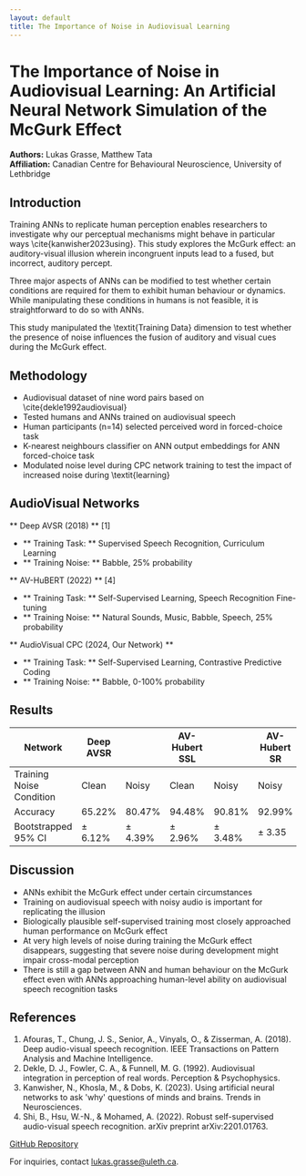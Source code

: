 ```yaml
---
layout: default
title: The Importance of Noise in Audiovisual Learning
---
```


# The Importance of Noise in Audiovisual Learning: An Artificial Neural Network Simulation of the McGurk Effect

**Authors:** Lukas Grasse, Matthew Tata  
**Affiliation:** Canadian Centre for Behavioural Neuroscience, University of Lethbridge

## Introduction

Training ANNs to replicate human perception enables researchers to investigate why our perceptual mechanisms might behave in particular ways \cite{kanwisher2023using}. This study explores the McGurk effect: an auditory-visual illusion wherein incongruent inputs lead to a fused, but incorrect, auditory percept. 
 
 Three major aspects of ANNs can be modified to test whether certain conditions are required for them to exhibit human behaviour or dynamics. While manipulating these conditions in humans is not feasible, it is straightforward to do so with ANNs.

This study manipulated the \textit{Training Data} dimension to test whether the presence of noise influences the fusion of auditory and visual cues during the McGurk effect.

## Methodology
- Audiovisual dataset of nine word pairs based on \cite{dekle1992audiovisual}
- Tested humans and ANNs trained on audiovisual speech
- Human participants (n=14) selected perceived word in forced-choice task
- K-nearest neighbours classifier on ANN output embeddings for ANN forced-choice task
- Modulated noise level during CPC network training to test the impact of increased noise during \textit{learning}

## AudioVisual Networks

** Deep AVSR (2018) ** [1]
- ** Training Task: ** Supervised Speech Recognition, Curriculum Learning
- ** Training Noise: ** Babble, 25% probability

** AV-HuBERT (2022) ** [4]

- ** Training Task: ** Self-Supervised Learning, Speech Recognition Fine-tuning
- ** Training Noise: ** Natural Sounds, Music, Babble, Speech, 25% probability

** AudioVisual CPC (2024, Our Network) **
- ** Training Task: ** Self-Supervised Learning, Contrastive Predictive Coding
- ** Training Noise: ** Babble, 0-100% probability

## Results

| Network                  | Deep AVSR |         | AV-Hubert SSL |         | AV-Hubert SR | AudioVisual CPC |         |
|--------------------------|-----------|---------|---------------|---------|--------------|-----------------|---------|
| Training Noise Condition |     Clean | Noisy   | Clean         | Noisy   | Noisy        | Clean           | Noisy   |
| Accuracy                 |    65.22% | 80.47%  | 94.48%        | 90.81%  | 92.99%       | 95.97%          | 92.26%  |
| Bootstrapped 95% CI      |   ± 6.12% | ± 4.39% | ± 2.96%       | ± 3.48% | ± 3.35       | ± 2.02          | ± 3.52% |



## Discussion

- ANNs exhibit the McGurk effect under certain circumstances
- Training on audiovisual speech with noisy audio is important for replicating the illusion
- Biologically plausible self-supervised training most closely approached human performance on McGurk effect
- At very high levels of noise during training the McGurk effect disappears, suggesting that severe noise during development might impair cross-modal perception
- There is still a gap between ANN and human behaviour on the McGurk effect even with ANNs approaching human-level ability on audiovisual speech recognition tasks

## References

1. Afouras, T., Chung, J. S., Senior, A., Vinyals, O., & Zisserman, A. (2018). Deep audio-visual speech recognition. IEEE Transactions on Pattern Analysis and Machine Intelligence.
2. Dekle, D. J., Fowler, C. A., & Funnell, M. G. (1992). Audiovisual integration in perception of real words. Perception & Psychophysics.
3. Kanwisher, N., Khosla, M., & Dobs, K. (2023). Using artificial neural networks to ask 'why' questions of minds and brains. Trends in Neurosciences.
4. Shi, B., Hsu, W.-N., & Mohamed, A. (2022). Robust self-supervised audio-visual speech recognition. arXiv preprint arXiv:2201.01763.

[GitHub Repository](https://github.com)

For inquiries, contact [lukas.grasse@uleth.ca](mailto:lukas.grasse@uleth.ca).
